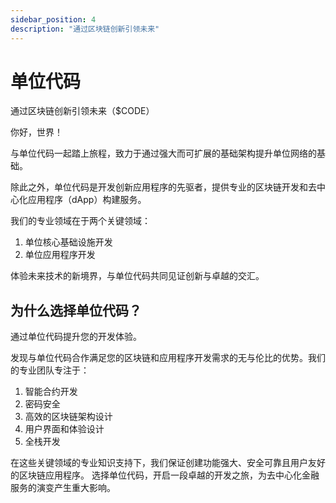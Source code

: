 ```yaml
---
sidebar_position: 4
description: "通过区块链创新引领未来"
---
```


# 单位代码

通过区块链创新引领未来（$CODE）

你好，世界！

与单位代码一起踏上旅程，致力于通过强大而可扩展的基础架构提升单位网络的基础。

除此之外，单位代码是开发创新应用程序的先驱者，提供专业的区块链开发和去中心化应用程序（dApp）构建服务。

我们的专业领域在于两个关键领域：

1. 单位核心基础设施开发
2. 单位应用程序开发

体验未来技术的新境界，与单位代码共同见证创新与卓越的交汇。

## 为什么选择单位代码？

通过单位代码提升您的开发体验。

发现与单位代码合作满足您的区块链和应用程序开发需求的无与伦比的优势。我们的专业团队专注于：

1. 智能合约开发
2. 密码安全
3. 高效的区块链架构设计
4. 用户界面和体验设计
5. 全栈开发

在这些关键领域的专业知识支持下，我们保证创建功能强大、安全可靠且用户友好的区块链应用程序。
选择单位代码，开启一段卓越的开发之旅，为去中心化金融服务的演变产生重大影响。
